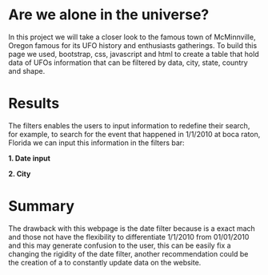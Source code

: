 # Are we alone in the universe? 

In this project we will take a closer look to the famous town of McMinnville, Oregon famous for its UFO history and enthusiasts gatherings. To build this page we used, bootstrap, css, javascript and html to create a table that hold data of UFOs information that can be filtered by data, city, state, country and shape. 

# Results 
The filters enables the users to input information to redefine their search, for example, to search for the event that happened in 1/1/2010 at boca raton, Florida we can input this information in the filters bar: 

**1. Date input**


**2. City**

# Summary
The drawback with this webpage is the date filter because is a exact mach and those not have the flexibility to differentiate 1/1/2010 from 01/01/2010 and this may generate confusion to the user, this can be easily fix a changing the rigidity of the date filter, another recommendation could be the creation of a to constantly update data on the website. 

